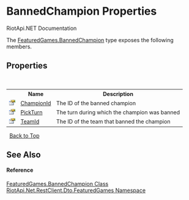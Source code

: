 # BannedChampion Properties
RiotApi.NET Documentation 

The <a href="0511b4bf-b22f-919d-4252-e4cf9ca7d2a3">FeaturedGames.BannedChampion</a> type exposes the following members.


## Properties
&nbsp;<table><tr><th></th><th>Name</th><th>Description</th></tr><tr><td>![Public property](media/pubproperty.gif "Public property")</td><td><a href="92ccf334-4ee2-e72e-3980-abb6e39f59ac">ChampionId</a></td><td>
The ID of the banned champion</td></tr><tr><td>![Public property](media/pubproperty.gif "Public property")</td><td><a href="6acbab82-a6c0-5c01-6398-20a0c24467fa">PickTurn</a></td><td>
The turn during which the champion was banned</td></tr><tr><td>![Public property](media/pubproperty.gif "Public property")</td><td><a href="ea1fe80f-9bc2-8d0f-f25a-1df02d874285">TeamId</a></td><td>
The ID of the team that banned the champion</td></tr></table>&nbsp;
<a href="#bannedchampion-properties">Back to Top</a>

## See Also


#### Reference
<a href="0511b4bf-b22f-919d-4252-e4cf9ca7d2a3">FeaturedGames.BannedChampion Class</a><br /><a href="3e2b828e-de06-ca7f-5a82-548a331b47bc">RiotApi.Net.RestClient.Dto.FeaturedGames Namespace</a><br />